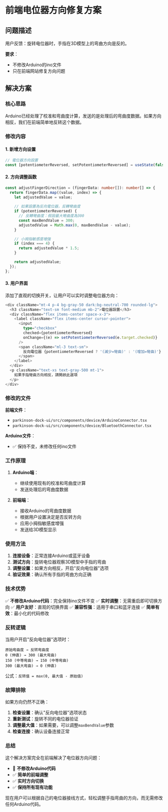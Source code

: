 # 前端电位器方向修复方案

## 问题描述

用户反馈：旋转电位器时，手指在3D模型上的弯曲方向是反的。

**要求**：
- 不修改Arduino的ino文件
- 只在前端网站修复方向问题

## 解决方案

### 核心思路

Arduino已经处理了校准和弯曲度计算，发送的是处理后的弯曲度数据。如果方向相反，我们在前端简单地反转这个数据。

### 修改内容

#### 1. 新增方向设置
```typescript
// 電位器方向設置
const [potentiometerReversed, setPotentiometerReversed] = useState(false);
```

#### 2. 方向调整函数
```typescript
const adjustFingerDirection = (fingerData: number[]): number[] => {
  return fingerData.map((value, index) => {
    let adjustedValue = value;
    
    // 如果設置為反向電位器，反轉彎曲度
    if (potentiometerReversed) {
      // 反轉彎曲度：假設最大彎曲度為300
      const maxBendValue = 300;
      adjustedValue = Math.max(0, maxBendValue - value);
    }

    // 小拇指敏感度增強
    if (index === 4) {
      return adjustedValue * 1.5;
    }

    return adjustedValue;
  });
};
```

#### 3. 用户界面
添加了直观的切换开关，让用户可以实时调整电位器方向：

```typescript
<div className="mt-4 p-4 bg-gray-50 dark:bg-neutral-700 rounded-lg">
  <h3 className="text-sm font-medium mb-2">電位器設置</h3>
  <div className="flex items-center space-x-3">
    <label className="flex items-center cursor-pointer">
      <input
        type="checkbox"
        checked={potentiometerReversed}
        onChange={(e) => setPotentiometerReversed(e.target.checked)}
      />
      <span className="ml-3 text-sm">
        反向電位器 {potentiometerReversed ? '(減少=彎曲)' : '(增加=彎曲)'}
      </span>
    </label>
  </div>
  <p className="text-xs text-gray-500 mt-1">
    如果手指彎曲方向相反，請開啟此選項
  </p>
</div>
```

### 修改的文件

**前端文件**：
- `parkinson-dock-ui/src/components/device/ArduinoConnector.tsx`
- `parkinson-dock-ui/src/components/device/BluetoothConnector.tsx`

**Arduino文件**：
- ✅ 保持不变，未修改任何ino文件

### 工作原理

1. **Arduino端**：
   - 继续使用现有的校准和弯曲度计算
   - 发送处理后的弯曲度数据

2. **前端端**：
   - 接收Arduino的弯曲度数据
   - 根据用户设置决定是否反转方向
   - 应用小拇指敏感度增强
   - 发送给3D模型显示

### 使用方法

1. **连接设备**：正常连接Arduino或蓝牙设备
2. **测试方向**：旋转电位器观察3D模型中手指的弯曲
3. **调整设置**：如果方向相反，开启"反向电位器"选项
4. **验证效果**：确认所有手指的弯曲方向正确

### 技术优势

✅ **不修改Arduino代码**：完全保持ino文件不变
✅ **实时调整**：无需重启即可切换方向
✅ **用户友好**：直观的切换界面
✅ **兼容性强**：适用于串口和蓝牙连接
✅ **简单有效**：最小化的代码修改

### 反转逻辑

当用户开启"反向电位器"选项时：

```
原始弯曲度 → 反转弯曲度
0 (伸直) → 300 (最大弯曲)
150 (中等弯曲) → 150 (中等弯曲)
300 (最大弯曲) → 0 (伸直)
```

公式：`反转值 = max(0, 最大值 - 原始值)`

### 故障排除

如果方向仍然不正确：

1. **检查设置**：确认"反向电位器"选项状态
2. **重新测试**：旋转不同的电位器验证
3. **调整最大值**：如果需要，可以调整`maxBendValue`参数
4. **检查连接**：确认设备连接正常

### 总结

这个解决方案完全在前端解决了电位器方向问题：

- 🚫 **不修改Arduino代码**
- ✅ **简单的前端调整**
- ✅ **实时方向切换**
- ✅ **保持所有现有功能**

现在用户可以根据自己的电位器接线方式，轻松调整手指弯曲的方向，而无需修改任何Arduino代码。
